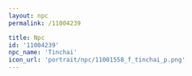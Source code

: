 ```yaml
---
layout: npc
permalink: /11004239

title: Npc
id: '11004239'
npc_name: 'Tinchai'
icon_url: 'portrait/npc/11001558_f_tinchai_p.png'
---
```

